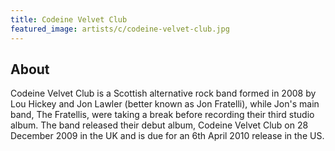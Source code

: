 ```yaml
---
title: Codeine Velvet Club
featured_image: artists/c/codeine-velvet-club.jpg
---
```

## About

Codeine Velvet Club is a Scottish alternative rock band formed in 2008 by Lou Hickey and Jon Lawler (better known as Jon Fratelli), while Jon's main band, The Fratellis, were taking a break before recording their third studio album. The band released their debut album, Codeine Velvet Club on 28 December 2009 in the UK and is due for an 6th April 2010 release in the US.
